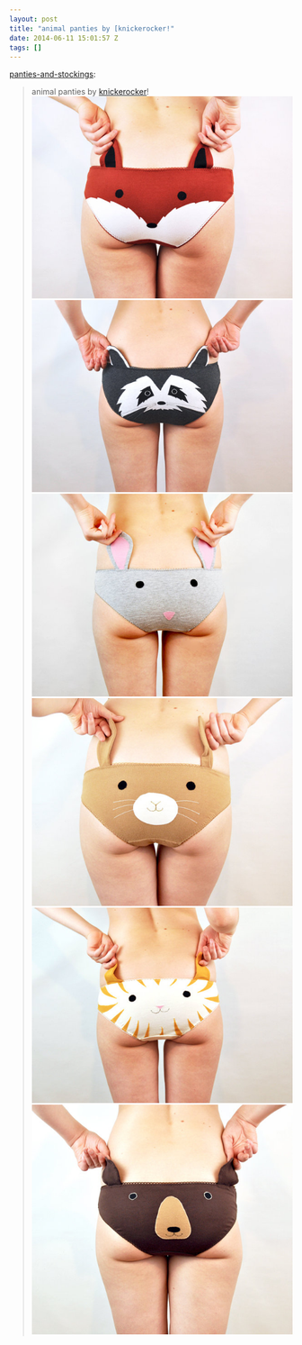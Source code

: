 ```yaml
---
layout: post
title: "animal panties by [knickerocker!"
date: 2014-06-11 15:01:57 Z
tags: []
---
```

[panties-and-stockings](http://panties-and-stockings.tumblr.com/post/59328553611/animal-panties-by-knickerocker):

> animal panties by [knickerocker](http://www.etsy.com/shop/knickerocker)!
![](/media/2014/06/88476624329_0.jpg)
![](/media/2014/06/88476624329_1.jpg)
![](/media/2014/06/88476624329_2.jpg)
![](/media/2014/06/88476624329_3.jpg)
![](/media/2014/06/88476624329_4.jpg)
![](/media/2014/06/88476624329_5.jpg)
